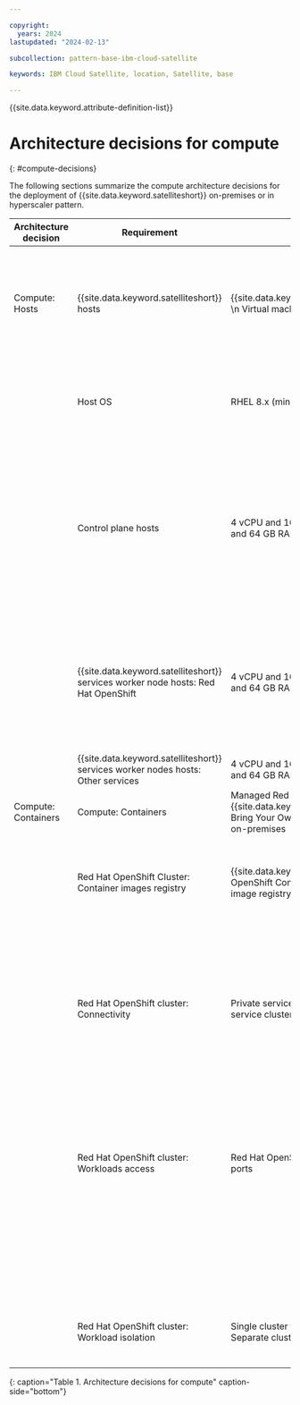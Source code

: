 ```yaml
---

copyright:
  years: 2024
lastupdated: "2024-02-13"

subcollection: pattern-base-ibm-cloud-satellite

keywords: IBM Cloud Satellite, location, Satellite, base

---
```


{{site.data.keyword.attribute-definition-list}}

# Architecture decisions for compute
{: #compute-decisions}

The following sections summarize the compute architecture decisions for the deployment of {{site.data.keyword.satelliteshort}} on-premises or in hyperscaler pattern.

| Architecture decision| Requirement| Options |Decision| Rationale|
|---|---|---|---|---|
| Compute: Hosts |{{site.data.keyword.satelliteshort}} hosts | {{site.data.keyword.baremetal_short}} \n Virtual machine (VM) | VM | {{site.data.keyword.satelliteshort}} hosts represent the compute machine on the selected infrastructure. In this solution, the {{site.data.keyword.satelliteshort}} hosts are virtual machines from an existing Kernel-based Virtual Machine or OpenStack environment that deploys at the customer’s on-premises locations. |
| |Host OS| RHEL 8.x (min) \n RH Core OS | RHEL 8.x | {{site.data.keyword.satelliteshort}} requires RHEL 7.x minimal image (no LAMP stack) on x86. Bring Your Own RHEL license. For the latest specs, see [{{site.data.keyword.satelliteshort}} Host System Requirements](/docs/satellite?topic=satellite-host-reqs) |
| |Control plane hosts| 4 vCPU and 16 GB RAM \n 16 vCPU and 64 GB RAM | 4 vCPU and 16 GB RAM | Minimum of 3 host nodes (Minimum of 6 hosts for RHCOS); multiples of 3, for example, 6, 9, 12. The configuration and number of control planes hosts that are needed depends on the number of clusters (for customer workloads and {{site.data.keyword.satelliteshort}}-enabled services) deployed at the {{site.data.keyword.satelliteshort}} location and the total number of worker nodes across all clusters. For more information, see [{{site.data.keyword.satelliteshort}} Location Sizing](/docs/satellite?topic=satellite-about-locations)|
| |{{site.data.keyword.satelliteshort}} services worker node hosts: Red Hat OpenShift| 4 vCPU and 16 GB RAM \n 16 vCPU and 64 GB RAM | 16 vCPU and 64 GB RAM | A minimum of 3 host nodes and it's recommended to have spare nodes in multiples of 3 (for example 6, 9, 12). Larger configuration used in this solution to support converged compute and storage requirements. The number of worker node hosts depends on the customer workloads to be deployed in the clusters. For more information, see [Sizing your Red Hat OpenShift cluster to support your workload](/docs/openshift?topic=openshift-strategy). |
| |{{site.data.keyword.satelliteshort}} services worker nodes hosts: Other services| 4 vCPU and 16 GB RAM \n 16 vCPU and 64 GB RAM | For more information, see [{{site.data.keyword.satelliteshort}}-Enabled Services](/docs/satellite?topic=satellite-managed-services) | Review the requirements for each [Satellite-Enabled Service](/docs/satellite?topic=satellite-managed-services). |
| Compute: Containers | Compute: Containers| Managed Red Hat OpenShift on {{site.data.keyword.satelliteshort}} \n Bring Your Own Red Hat OpenShift on-premises | Managed Red Hat OpenShift on {{site.data.keyword.satelliteshort}} | Ease of provisioning and managed control plane \n Consistent deployment of Red Hat OpenShift clusters across customer locations |
| |Red Hat OpenShift Cluster: Container images registry | {{site.data.keyword.registrylong}} \n OpenShift Container Registry \n BYO image registry | {{site.data.keyword.registryfull_notm}} | By default, the Red Hat OpenShift internal registry is disabled because it does not have backing storage. {{site.data.keyword.registryfull_notm}} is a highly available private registry that can be accessed from multiple clusters and provides vulnerability scanning of the images. |
| |Red Hat OpenShift cluster: Connectivity | Private service cluster URL \n Public service cluster URL | Private service cluster URL | By default, the Red Hat OpenShift cluster that runs in the location can be accessed through the service cluster URL from only the {{site.data.keyword.satelliteshort}} location’s private network. \n  if the {{site.data.keyword.satelliteshort}} location hosts have public internet access, the service cluster URL can be updated to enable access to the cluster from the public network. This is not recommended for production workloads. For more information, see [Host Network Connectivity](/docs/openshift?topic=openshift-sat-expose-apps). |
| |Red Hat OpenShift cluster: Workloads access | Red Hat OpenShift routes \n Node ports | Red Hat OpenShift routes | Expose apps to requests from the public or a private network with a hostname (from Red Hat OpenShift Ingress controller's external IP address). Support HTTP and HTTPS protocols only. If the worker node hosts have public network connectivity, the cluster is created with a public Ingress controller by default. If the worker node hosts have private network connectivity only, the cluster is created with a private Ingress controller by default. |
| | | | Node ports | Expose non-HTTP(S) apps, for example, User Datagram Protocol or Transmission Control Protocol (TCP) apps, with a NodePort in the 30000-32767 range. |
| |Red Hat OpenShift cluster: Workload isolation | Single cluster for all workloads \n Separate clusters per workload | Single cluster for all workloads | Single cluster for all workloads. Workload isolation is achieved through projects and namespaces within a cluster. For more information, see [Container network policies](/docs/openshift?topic=openshift-network_policies), and IAM access roles. |
{: caption="Table 1. Architecture decisions for compute" caption-side="bottom"}
